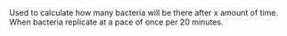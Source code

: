 Used to calculate how many bacteria will be there after x amount of time. When bacteria replicate at a pace of once per 20 minutes.
